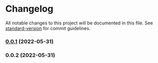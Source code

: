 # Changelog

All notable changes to this project will be documented in this file. See [standard-version](https://github.com/conventional-changelog/standard-version) for commit guidelines.

### [0.0.1](https://github.com/conjoon/create-conjoon/compare/v0.0.2...v0.0.1) (2022-05-31)

### 0.0.2 (2022-05-31)
